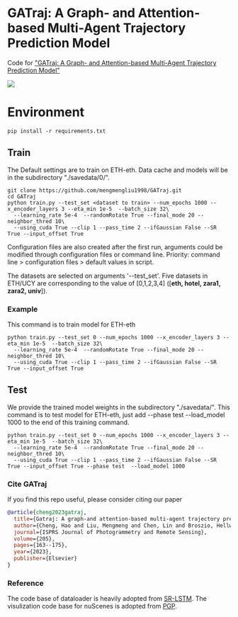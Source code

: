 # GATraj: A Graph- and Attention-based Multi-Agent Trajectory Prediction Model
Code for ["GATraj: A Graph- and Attention-based Multi-Agent Trajectory Prediction Model"](https://www.sciencedirect.com/science/article/pii/S092427162300268X)

![](imgs/introduction.gif)

# Environment
```
pip install -r requirements.txt
```

## Train
The Default settings are to train on ETH-eth. Data cache and models will be in the subdirectory "./savedata/0/".

```
git clone https://github.com/mengmengliu1998/GATraj.git
cd GATraj
python train.py --test_set <dataset to train> --num_epochs 1000 --x_encoder_layers 3 --eta_min 1e-5  --batch_size 32\
  --learning_rate 5e-4  --randomRotate True --final_mode 20 --neighbor_thred 10\
  --using_cuda True --clip 1 --pass_time 2 --ifGaussian False --SR True --input_offset True 
```

Configuration files are also created after the first run, arguments could be modified through configuration files or command line. 
Priority: command line \> configuration files \> default values in script.


The datasets are selected on arguments '--test_set'. Five datasets in ETH/UCY are corresponding to the value of \[0,1,2,3,4\] ([**eth, hotel, zara1, zara2, univ**]). 

### Example

This command is to train model for ETH-eth
```
python train.py --test_set 0 --num_epochs 1000 --x_encoder_layers 3 --eta_min 1e-5  --batch_size 32\
  --learning_rate 5e-4  --randomRotate True --final_mode 20 --neighbor_thred 10\
  --using_cuda True --clip 1 --pass_time 2 --ifGaussian False --SR True --input_offset True
```

## Test
We provide the trained model weights in the subdirectory "./savedata/".
This command is to test model for ETH-eth, just add --phase test --load_model 1000 to the end of this training command.
```
python train.py --test_set 0 --num_epochs 1000 --x_encoder_layers 3 --eta_min 1e-5  --batch_size 32\
  --learning_rate 5e-4  --randomRotate True --final_mode 20 --neighbor_thred 10\
  --using_cuda True --clip 1 --pass_time 2 --ifGaussian False --SR True --input_offset True --phase test  --load_model 1000
```

### Cite GATraj

If you find this repo useful, please consider citing our paper
```bibtex
@article{cheng2023gatraj,
  title={Gatraj: A graph-and attention-based multi-agent trajectory prediction model},
  author={Cheng, Hao and Liu, Mengmeng and Chen, Lin and Broszio, Hellward and Sester, Monika and Yang, Michael Ying},
  journal={ISPRS Journal of Photogrammetry and Remote Sensing},
  volume={205},
  pages={163--175},
  year={2023},
  publisher={Elsevier}
}
```

### Reference

The code base of dataloader is heavily adopted from [SR-LSTM](https://github.com/zhangpur/SR-LSTM). The visulization code base for nuScenes is adopted from [PGP](https://github.com/nachiket92/PGP).
